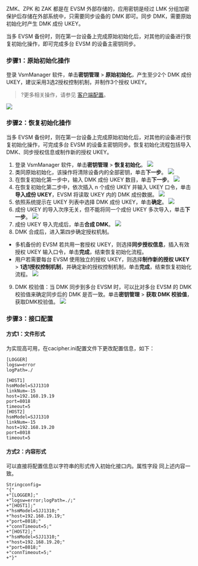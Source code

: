 ZMK、ZPK 和 ZAK 都是在 EVSM 外部存储的，应用密钥是经过 LMK 分组加密保护后存储在外部系统中，只需要同步设备的 DMK 即可。同步 DMK，需要原始初始化时产生 DMK 成份 UKEY。

当多 EVSM 备份时，则在第一台设备上完成原始初始化后，对其他的设备进行恢复初始化操作，即可完成多台 EVSM 的设备主密钥同步。

### 步骤1：原始初始化操作
登录 VsmManager 软件，单击**密钥管理** > **原始初始化**，产生至少2个 DMK 成份 UKEY，建议采用3选2授权控制机制，并制作3个授权 UKEY。
>?更多相关操作，请参见 [客户端配置](https://cloud.tencent.com/document/product/639/67343)。
>
![](https://qcloudimg.tencent-cloud.cn/raw/336c1a835df0751154d7e830248e7c6b.png)

### 步骤2：恢复初始化操作
当多 EVSM 备份时，则在第一台设备上完成原始初始化后，对其他的设备进行恢复初始化操作，可完成多台 EVSM 的设备主密钥同步。恢复初始化流程包括导入 DMK、同步授权信息或制作新的授权 UKEY。
1. 登录 VsmManager 软件，单击**密钥管理** > **恢复初始化**。
![](https://qcloudimg.tencent-cloud.cn/raw/e138b77552d96fc1395db0dd2ed8ac4e.png)
2. 类同原始初始化，该操作将清除设备内的全部密钥，单击**下一步**。
![](https://qcloudimg.tencent-cloud.cn/raw/4fa47baaffb4a57ba95ea0f3887c2c51.png)
3. 在恢复初始化第一步中，输入 DMK 成份 UKEY 数目，单击**下一步**。
![](https://qcloudimg.tencent-cloud.cn/raw/9fe7afdab63c65c8a0394989e61d0b32.png)
4. 在恢复初始化第二步中，依次插入 n 个成份 UKEY 并输入 UKEY 口令，单击**导入成份 UKEY**，EVSM 将读取 UKEY 内的 DMK 成份数据。
![](https://qcloudimg.tencent-cloud.cn/raw/6abf19ad6d0688da47c94d7725c02666.png)
5. 依照系统提示在 UKEY 列表中选择 DMK 成份 UKEY，单击**确定**。
![](https://qcloudimg.tencent-cloud.cn/raw/a4becb6c254c06e8510187bed7dac58f.png)
6. 成份 UKEY 的导入次序无关，但不能将同一个成份 UKEY 多次导入，单击**下一步**。
![](https://qcloudimg.tencent-cloud.cn/raw/aa5b930587cf2e3b547dbeee1c625e46.png)
7. 成份 UKEY 导入完成后，单击**合成 DMK**。
![](https://qcloudimg.tencent-cloud.cn/raw/17bbc4ad40fe47503aeb174356561073.png)
8. DMK 合成后，进入第四步确定授权机制。
 - 多机备份的 EVSM 若共用一套授权 UKEY，则选择**同步授权信息**，插入有效授权 UKEY 输入口令，单击**完成**，结束恢复初始化流程。
 - 用户若需要每台 EVSM 使用独立的授权 UKEY，则选择**制作新的授权 UKEY** > **1选1授权控制机制**，并确定新的授权控制机制，单击**完成**，结束恢复初始化流程。
![](https://qcloudimg.tencent-cloud.cn/raw/633b2550431a74ef9e0bf9c318552400.png)
9. DMK 校验值：当 DMK 同步到多台 EVSM 时，可以比对多台 EVSM 的 DMK 校验值来确定同步后的 DMK 是否一致。单击**密钥管理** > **获取 DMK 校验值**，获取DMK校验值。
![](https://qcloudimg.tencent-cloud.cn/raw/1c16704827feae700c78dc9d772ac877.png)

### 步骤3：接口配置
#### 方式1：文件形式
为实现高可用，在cacipher.ini配置文件下更改配置信息，如下：
```
[LOGGER]
logsw=error
logPath=./

[HOST1]
hsmModel=SJJ1310
linkNum=-15
host=192.168.19.19
port=8018
timeout=5
[HOST2]
hsmModel=SJJ1310
linkNum=-15
host=192.168.19.20
port=8018
timeout=5
```
#### 方式2：内容形式
可以直接将配置信息以字符串的形式传入初始化接口内。属性字段 同上述内容一致。
```
Stringconfig=
"{"
+"[LOGGER];"
+"logsw=error;logPath=./;"
+"[HOST1];"
+"hsmModel=SJJ1310;"
+"host=192.168.19.19;"
+"port=8018;"
+"connTimeout=5;"
+"[HOST2];"
+"hsmModel=SJJ1310;"
+"host=192.168.19.20;"
+"port=8018;"
+"connTimeout=5;"
+"}"
```



